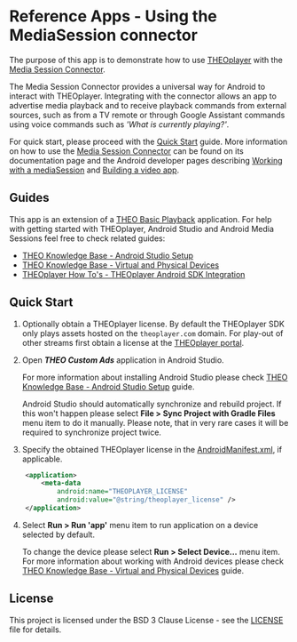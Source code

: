 # Reference Apps - Using the MediaSession connector

The purpose of this app is to demonstrate how to use [THEOplayer] with the 
[Media Session Connector].

The Media Session Connector provides a universal way for Android to interact with THEOplayer.
Integrating with the connector allows an app to advertise media playback and to
receive playback commands from external sources, such as from a TV remote or through
Google Assistant commands using voice commands such as _'What is currently playing?'_.

For quick start, please proceed with the [Quick Start](#quick-start) guide. More information
on how to use the [Media Session Connector] can be found on its documentation page and
the Android developer pages describing [Working with a mediaSession] and [Building a video app].

## Guides

This app is an extension of a [THEO Basic Playback] application. For help with getting started with
THEOplayer, Android Studio and Android Media Sessions feel free to check related guides:

* [THEO Knowledge Base - Android Studio Setup]
* [THEO Knowledge Base - Virtual and Physical Devices]
* [THEOplayer How To's - THEOplayer Android SDK Integration]

## Quick Start

1. Optionally obtain a THEOplayer license. By default the THEOplayer SDK only plays assets hosted on 
the `theoplayer.com` domain. For play-out of other streams first obtain a license at the 
[THEOplayer portal](https://portal.theoplayer.com/).

2. Open _**THEO Custom Ads**_ application in Android Studio.

   For more information about installing Android Studio please check
   [THEO Knowledge Base - Android Studio Setup] guide.

   Android Studio should automatically synchronize and rebuild project. If this won't happen please
   select **File > Sync Project with Gradle Files** menu item to do it manually. Please note, that
   in very rare cases it will be required to synchronize project twice.

3. Specify the obtained THEOplayer license in the [AndroidManifest.xml](src/main/AndroidManifest.xml),
if applicable.

```xml
    <application>
        <meta-data
            android:name="THEOPLAYER_LICENSE"
            android:value="@string/theoplayer_license" />
    </application>
```

4. Select **Run > Run 'app'** menu item to run application on a device selected by default.

   To change the device please select **Run > Select Device...** menu item. For more information
   about working with Android devices please check [THEO Knowledge Base - Virtual and Physical Devices]
   guide. 

## License

This project is licensed under the BSD 3 Clause License - see the [LICENSE] file for details.

[//]: # (Links and Guides reference)
[THEOplayer]: https://www.theoplayer.com/
[THEO Basic Playback]: ../Basic-Playback
[THEO Knowledge Base - Android Studio Setup]: ../Basic-Playback/guides/knowledgebase-android-studio-setup/README.md
[THEO Knowledge Base - Virtual and Physical Devices]: ../Basic-Playback/guides/knowledgebase-virtual-and-physical-devices/README.md
[THEOplayer How To's - THEOplayer Android SDK Integration]: ../Basic-Playback/guides/howto-theoplayer-android-sdk-integration/README.md
[Get Started with THEOplayer]: https://www.theoplayer.com/licensing
[Media Session Connector]: https://github.com/THEOplayer/android-connector/tree/main/mediasession/connectors
[Working With a MediaSession]: https://developer.android.com/guide/topics/media-apps/working-with-a-media-session
[Building a video app]: https://developer.android.com/guide/topics/media-apps/video-app/building-a-video-app

[//]: # (Project files reference)
[LICENSE]: LICENSE
